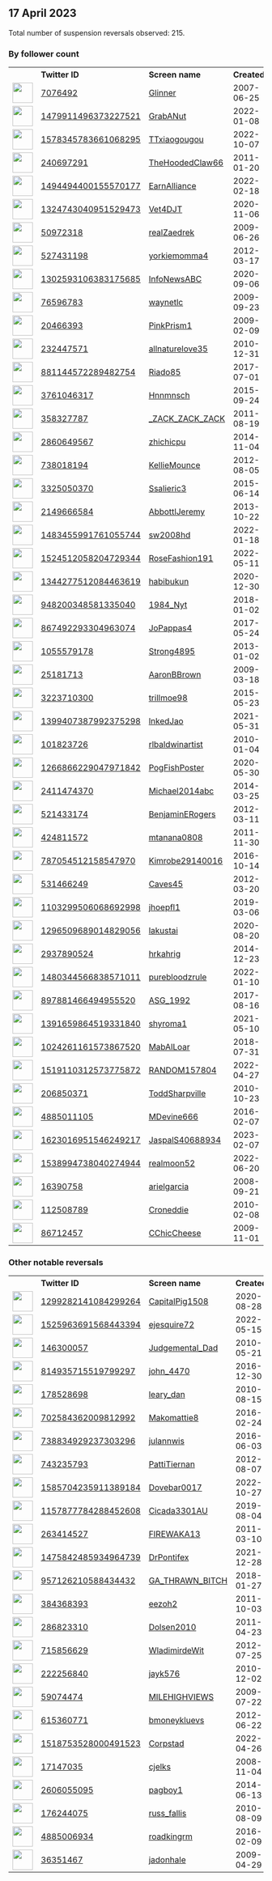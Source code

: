 
## 17 April 2023
Total number of suspension reversals observed: 215.

### By follower count
<table><tr><th></th><th align="left">Twitter ID</th><th align="left">Screen name</th>
<th align="left">Created</th><th align="left">Status</th><th align="left">Suspended</th><th align="left">Followers</th>
<tr><td><a href="https://pbs.twimg.com/profile_images/1275451851920404487/33tfznq2_normal.jpg"><img src="https://pbs.twimg.com/profile_images/1275451851920404487/33tfznq2_normal.jpg" width="40px" height="40px" align="center"/></a></td><td><a href="https://twitter.com/intent/user?user_id=7076492">7076492</a></td><td><a href="https://twitter.com/Glinner">Glinner</a></td><td>2007-06-25</td><td align="center"></td><td>2023-04-16</td><td>549349</td></tr>
<tr><td><a href="https://pbs.twimg.com/profile_images/1657775856121532417/aGFMyqtv_normal.jpg"><img src="https://pbs.twimg.com/profile_images/1657775856121532417/aGFMyqtv_normal.jpg" width="40px" height="40px" align="center"/></a></td><td><a href="https://twitter.com/intent/user?user_id=1479911496373227521">1479911496373227521</a></td><td><a href="https://twitter.com/GrabANut">GrabANut</a></td><td>2022-01-08</td><td align="center"></td><td>2022-12-01</td><td>204849</td></tr>
<tr><td><a href="https://pbs.twimg.com/profile_images/1631658448537681921/iXQFj6B9_normal.jpg"><img src="https://pbs.twimg.com/profile_images/1631658448537681921/iXQFj6B9_normal.jpg" width="40px" height="40px" align="center"/></a></td><td><a href="https://twitter.com/intent/user?user_id=1578345783661068295">1578345783661068295</a></td><td><a href="https://twitter.com/TTxiaogougou">TTxiaogougou</a></td><td>2022-10-07</td><td align="center"></td><td>2023-04-02</td><td>151219</td></tr>
<tr><td><a href="https://pbs.twimg.com/profile_images/1648014505073319965/V9YfGTsQ_normal.jpg"><img src="https://pbs.twimg.com/profile_images/1648014505073319965/V9YfGTsQ_normal.jpg" width="40px" height="40px" align="center"/></a></td><td><a href="https://twitter.com/intent/user?user_id=240697291">240697291</a></td><td><a href="https://twitter.com/TheHoodedClaw66">TheHoodedClaw66</a></td><td>2011-01-20</td><td align="center"></td><td></td><td>69451</td></tr>
<tr><td><a href="https://pbs.twimg.com/profile_images/1575773763454525441/M406Cu47_normal.jpg"><img src="https://pbs.twimg.com/profile_images/1575773763454525441/M406Cu47_normal.jpg" width="40px" height="40px" align="center"/></a></td><td><a href="https://twitter.com/intent/user?user_id=1494494400155570177">1494494400155570177</a></td><td><a href="https://twitter.com/EarnAlliance">EarnAlliance</a></td><td>2022-02-18</td><td align="center"></td><td>2023-04-10</td><td>48868</td></tr>
<tr><td><a href="https://pbs.twimg.com/profile_images/1648138687069265921/wSJo4lCe_normal.jpg"><img src="https://pbs.twimg.com/profile_images/1648138687069265921/wSJo4lCe_normal.jpg" width="40px" height="40px" align="center"/></a></td><td><a href="https://twitter.com/intent/user?user_id=1324743040951529473">1324743040951529473</a></td><td><a href="https://twitter.com/Vet4DJT">Vet4DJT</a></td><td>2020-11-06</td><td align="center"></td><td>2022-02-15</td><td>38329</td></tr>
<tr><td><a href="https://pbs.twimg.com/profile_images/1659545338875895808/s2mwWC5Q_normal.jpg"><img src="https://pbs.twimg.com/profile_images/1659545338875895808/s2mwWC5Q_normal.jpg" width="40px" height="40px" align="center"/></a></td><td><a href="https://twitter.com/intent/user?user_id=50972318">50972318</a></td><td><a href="https://twitter.com/realZaedrek">realZaedrek</a></td><td>2009-06-26</td><td align="center"></td><td>2022-11-26</td><td>28701</td></tr>
<tr><td><a href="https://pbs.twimg.com/profile_images/1647684630533816323/yIl5kkh2_normal.jpg"><img src="https://pbs.twimg.com/profile_images/1647684630533816323/yIl5kkh2_normal.jpg" width="40px" height="40px" align="center"/></a></td><td><a href="https://twitter.com/intent/user?user_id=527431198">527431198</a></td><td><a href="https://twitter.com/yorkiemomma4">yorkiemomma4</a></td><td>2012-03-17</td><td align="center"></td><td></td><td>16253</td></tr>
<tr><td><a href="https://pbs.twimg.com/profile_images/1378792565118541826/J9tmN2eE_normal.png"><img src="https://pbs.twimg.com/profile_images/1378792565118541826/J9tmN2eE_normal.png" width="40px" height="40px" align="center"/></a></td><td><a href="https://twitter.com/intent/user?user_id=1302593106383175685">1302593106383175685</a></td><td><a href="https://twitter.com/InfoNewsABC">InfoNewsABC</a></td><td>2020-09-06</td><td align="center"></td><td></td><td>10843</td></tr>
<tr><td><a href="https://pbs.twimg.com/profile_images/1657852214545719297/Tg1OmrMS_normal.jpg"><img src="https://pbs.twimg.com/profile_images/1657852214545719297/Tg1OmrMS_normal.jpg" width="40px" height="40px" align="center"/></a></td><td><a href="https://twitter.com/intent/user?user_id=76596783">76596783</a></td><td><a href="https://twitter.com/waynetlc">waynetlc</a></td><td>2009-09-23</td><td align="center"></td><td>2022-04-28</td><td>8173</td></tr>
<tr><td><a href="https://pbs.twimg.com/profile_images/1165377372708884483/IQY2MjB6_normal.jpg"><img src="https://pbs.twimg.com/profile_images/1165377372708884483/IQY2MjB6_normal.jpg" width="40px" height="40px" align="center"/></a></td><td><a href="https://twitter.com/intent/user?user_id=20466393">20466393</a></td><td><a href="https://twitter.com/PinkPrism1">PinkPrism1</a></td><td>2009-02-09</td><td align="center"></td><td>2023-04-15</td><td>7942</td></tr>
<tr><td><a href="https://pbs.twimg.com/profile_images/818232683822125056/ZpB4wz7U_normal.jpg"><img src="https://pbs.twimg.com/profile_images/818232683822125056/ZpB4wz7U_normal.jpg" width="40px" height="40px" align="center"/></a></td><td><a href="https://twitter.com/intent/user?user_id=232447571">232447571</a></td><td><a href="https://twitter.com/allnaturelove35">allnaturelove35</a></td><td>2010-12-31</td><td align="center"></td><td>2023-04-06</td><td>6504</td></tr>
<tr><td><a href="https://pbs.twimg.com/profile_images/1665604093212237824/0Ck5Yaay_normal.jpg"><img src="https://pbs.twimg.com/profile_images/1665604093212237824/0Ck5Yaay_normal.jpg" width="40px" height="40px" align="center"/></a></td><td><a href="https://twitter.com/intent/user?user_id=881144572289482754">881144572289482754</a></td><td><a href="https://twitter.com/Riado85">Riado85</a></td><td>2017-07-01</td><td align="center"></td><td>2023-04-07</td><td>5884</td></tr>
<tr><td><a href="https://pbs.twimg.com/profile_images/1154374769254510593/FqKAjWFY_normal.jpg"><img src="https://pbs.twimg.com/profile_images/1154374769254510593/FqKAjWFY_normal.jpg" width="40px" height="40px" align="center"/></a></td><td><a href="https://twitter.com/intent/user?user_id=3761046317">3761046317</a></td><td><a href="https://twitter.com/Hnnmnsch">Hnnmnsch</a></td><td>2015-09-24</td><td align="center"></td><td></td><td>5767</td></tr>
<tr><td><a href="https://pbs.twimg.com/profile_images/1646943092337942566/pvXZ7rMw_normal.jpg"><img src="https://pbs.twimg.com/profile_images/1646943092337942566/pvXZ7rMw_normal.jpg" width="40px" height="40px" align="center"/></a></td><td><a href="https://twitter.com/intent/user?user_id=358327787">358327787</a></td><td><a href="https://twitter.com/_ZACK_ZACK_ZACK">_ZACK_ZACK_ZACK</a></td><td>2011-08-19</td><td align="center"></td><td>2022-11-14</td><td>5438</td></tr>
<tr><td><a href="https://pbs.twimg.com/profile_images/1643256617553776640/ipd14fwn_normal.jpg"><img src="https://pbs.twimg.com/profile_images/1643256617553776640/ipd14fwn_normal.jpg" width="40px" height="40px" align="center"/></a></td><td><a href="https://twitter.com/intent/user?user_id=2860649567">2860649567</a></td><td><a href="https://twitter.com/zhichicpu">zhichicpu</a></td><td>2014-11-04</td><td align="center"></td><td>2023-03-21</td><td>4482</td></tr>
<tr><td><a href="https://pbs.twimg.com/profile_images/1647966190415880194/7q0PM3fQ_normal.jpg"><img src="https://pbs.twimg.com/profile_images/1647966190415880194/7q0PM3fQ_normal.jpg" width="40px" height="40px" align="center"/></a></td><td><a href="https://twitter.com/intent/user?user_id=738018194">738018194</a></td><td><a href="https://twitter.com/KellieMounce">KellieMounce</a></td><td>2012-08-05</td><td align="center"></td><td>2023-04-06</td><td>4232</td></tr>
<tr><td><a href="https://pbs.twimg.com/profile_images/1369987775127302148/I3DM0Vgm_normal.jpg"><img src="https://pbs.twimg.com/profile_images/1369987775127302148/I3DM0Vgm_normal.jpg" width="40px" height="40px" align="center"/></a></td><td><a href="https://twitter.com/intent/user?user_id=3325050370">3325050370</a></td><td><a href="https://twitter.com/Ssalieric3">Ssalieric3</a></td><td>2015-06-14</td><td align="center"></td><td>2023-02-04</td><td>4144</td></tr>
<tr><td><a href="https://pbs.twimg.com/profile_images/1340009760599490561/GxclhvFN_normal.jpg"><img src="https://pbs.twimg.com/profile_images/1340009760599490561/GxclhvFN_normal.jpg" width="40px" height="40px" align="center"/></a></td><td><a href="https://twitter.com/intent/user?user_id=2149666584">2149666584</a></td><td><a href="https://twitter.com/AbbottlJeremy">AbbottlJeremy</a></td><td>2013-10-22</td><td align="center"></td><td></td><td>3747</td></tr>
<tr><td><a href="https://pbs.twimg.com/profile_images/1638382081171488768/qDAPUwvy_normal.jpg"><img src="https://pbs.twimg.com/profile_images/1638382081171488768/qDAPUwvy_normal.jpg" width="40px" height="40px" align="center"/></a></td><td><a href="https://twitter.com/intent/user?user_id=1483455991761055744">1483455991761055744</a></td><td><a href="https://twitter.com/sw2008hd">sw2008hd</a></td><td>2022-01-18</td><td align="center"></td><td>2023-03-24</td><td>3558</td></tr>
<tr><td><a href="https://pbs.twimg.com/profile_images/1524534897351794688/XZk26tWM_normal.jpg"><img src="https://pbs.twimg.com/profile_images/1524534897351794688/XZk26tWM_normal.jpg" width="40px" height="40px" align="center"/></a></td><td><a href="https://twitter.com/intent/user?user_id=1524512058204729344">1524512058204729344</a></td><td><a href="https://twitter.com/RoseFashion191">RoseFashion191</a></td><td>2022-05-11</td><td align="center"></td><td>2023-03-30</td><td>3398</td></tr>
<tr><td><a href="https://pbs.twimg.com/profile_images/1648998564566298625/k60lxQjV_normal.jpg"><img src="https://pbs.twimg.com/profile_images/1648998564566298625/k60lxQjV_normal.jpg" width="40px" height="40px" align="center"/></a></td><td><a href="https://twitter.com/intent/user?user_id=1344277512084463619">1344277512084463619</a></td><td><a href="https://twitter.com/habibukun">habibukun</a></td><td>2020-12-30</td><td align="center"></td><td>2022-12-24</td><td>2581</td></tr>
<tr><td><a href="https://pbs.twimg.com/profile_images/1257625063563689984/QJwbPXWg_normal.jpg"><img src="https://pbs.twimg.com/profile_images/1257625063563689984/QJwbPXWg_normal.jpg" width="40px" height="40px" align="center"/></a></td><td><a href="https://twitter.com/intent/user?user_id=948200348581335040">948200348581335040</a></td><td><a href="https://twitter.com/1984_Nyt">1984_Nyt</a></td><td>2018-01-02</td><td align="center">🚫</td><td>2023-04-12</td><td>2575</td></tr>
<tr><td><a href="https://pbs.twimg.com/profile_images/1218264740771901447/D0HFhTZR_normal.jpg"><img src="https://pbs.twimg.com/profile_images/1218264740771901447/D0HFhTZR_normal.jpg" width="40px" height="40px" align="center"/></a></td><td><a href="https://twitter.com/intent/user?user_id=867492293304963074">867492293304963074</a></td><td><a href="https://twitter.com/JoPappas4">JoPappas4</a></td><td>2017-05-24</td><td align="center"></td><td></td><td>2499</td></tr>
<tr><td><a href="https://pbs.twimg.com/profile_images/1432511938421039106/W6UOBJyY_normal.jpg"><img src="https://pbs.twimg.com/profile_images/1432511938421039106/W6UOBJyY_normal.jpg" width="40px" height="40px" align="center"/></a></td><td><a href="https://twitter.com/intent/user?user_id=1055579178">1055579178</a></td><td><a href="https://twitter.com/Strong4895">Strong4895</a></td><td>2013-01-02</td><td align="center"></td><td>2023-04-14</td><td>2481</td></tr>
<tr><td><a href="https://pbs.twimg.com/profile_images/474074398157053952/6NK4sETh_normal.jpeg"><img src="https://pbs.twimg.com/profile_images/474074398157053952/6NK4sETh_normal.jpeg" width="40px" height="40px" align="center"/></a></td><td><a href="https://twitter.com/intent/user?user_id=25181713">25181713</a></td><td><a href="https://twitter.com/AaronBBrown">AaronBBrown</a></td><td>2009-03-18</td><td align="center"></td><td></td><td>2307</td></tr>
<tr><td><a href="https://pbs.twimg.com/profile_images/1658983056970067972/PHMevoVa_normal.jpg"><img src="https://pbs.twimg.com/profile_images/1658983056970067972/PHMevoVa_normal.jpg" width="40px" height="40px" align="center"/></a></td><td><a href="https://twitter.com/intent/user?user_id=3223710300">3223710300</a></td><td><a href="https://twitter.com/trillmoe98">trillmoe98</a></td><td>2015-05-23</td><td align="center"></td><td>2022-05-24</td><td>2184</td></tr>
<tr><td><a href="https://pbs.twimg.com/profile_images/1665710632652423173/MtwuSgui_normal.jpg"><img src="https://pbs.twimg.com/profile_images/1665710632652423173/MtwuSgui_normal.jpg" width="40px" height="40px" align="center"/></a></td><td><a href="https://twitter.com/intent/user?user_id=1399407387992375298">1399407387992375298</a></td><td><a href="https://twitter.com/lnkedJao">lnkedJao</a></td><td>2021-05-31</td><td align="center"></td><td>2022-06-17</td><td>2137</td></tr>
<tr><td><a href="https://pbs.twimg.com/profile_images/632270696/R.L.BaldwinMurals_normal.jpg"><img src="https://pbs.twimg.com/profile_images/632270696/R.L.BaldwinMurals_normal.jpg" width="40px" height="40px" align="center"/></a></td><td><a href="https://twitter.com/intent/user?user_id=101823726">101823726</a></td><td><a href="https://twitter.com/rlbaldwinartist">rlbaldwinartist</a></td><td>2010-01-04</td><td align="center"></td><td></td><td>2125</td></tr>
<tr><td><a href="https://pbs.twimg.com/profile_images/1543575454640209920/qJpJev4W_normal.png"><img src="https://pbs.twimg.com/profile_images/1543575454640209920/qJpJev4W_normal.png" width="40px" height="40px" align="center"/></a></td><td><a href="https://twitter.com/intent/user?user_id=1266866229047971842">1266866229047971842</a></td><td><a href="https://twitter.com/PogFishPoster">PogFishPoster</a></td><td>2020-05-30</td><td align="center"></td><td>2023-03-23</td><td>2081</td></tr>
<tr><td><a href="https://pbs.twimg.com/profile_images/1108109326588301312/OXmf0gKM_normal.png"><img src="https://pbs.twimg.com/profile_images/1108109326588301312/OXmf0gKM_normal.png" width="40px" height="40px" align="center"/></a></td><td><a href="https://twitter.com/intent/user?user_id=2411474370">2411474370</a></td><td><a href="https://twitter.com/Michael2014abc">Michael2014abc</a></td><td>2014-03-25</td><td align="center"></td><td></td><td>1956</td></tr>
<tr><td><a href="https://pbs.twimg.com/profile_images/1449496695092428806/lD2eoyTD_normal.jpg"><img src="https://pbs.twimg.com/profile_images/1449496695092428806/lD2eoyTD_normal.jpg" width="40px" height="40px" align="center"/></a></td><td><a href="https://twitter.com/intent/user?user_id=521433174">521433174</a></td><td><a href="https://twitter.com/BenjaminERogers">BenjaminERogers</a></td><td>2012-03-11</td><td align="center"></td><td>2022-05-17</td><td>1772</td></tr>
<tr><td><a href="https://pbs.twimg.com/profile_images/1712458895/marty_normal.jpg"><img src="https://pbs.twimg.com/profile_images/1712458895/marty_normal.jpg" width="40px" height="40px" align="center"/></a></td><td><a href="https://twitter.com/intent/user?user_id=424811572">424811572</a></td><td><a href="https://twitter.com/mtanana0808">mtanana0808</a></td><td>2011-11-30</td><td align="center"></td><td></td><td>1691</td></tr>
<tr><td><a href="https://pbs.twimg.com/profile_images/819754070688698368/FRYWkFWu_normal.jpg"><img src="https://pbs.twimg.com/profile_images/819754070688698368/FRYWkFWu_normal.jpg" width="40px" height="40px" align="center"/></a></td><td><a href="https://twitter.com/intent/user?user_id=787054512158547970">787054512158547970</a></td><td><a href="https://twitter.com/Kimrobe29140016">Kimrobe29140016</a></td><td>2016-10-14</td><td align="center"></td><td></td><td>1684</td></tr>
<tr><td><a href="https://pbs.twimg.com/profile_images/1099532041262120960/PVbrttAd_normal.jpg"><img src="https://pbs.twimg.com/profile_images/1099532041262120960/PVbrttAd_normal.jpg" width="40px" height="40px" align="center"/></a></td><td><a href="https://twitter.com/intent/user?user_id=531466249">531466249</a></td><td><a href="https://twitter.com/Caves45">Caves45</a></td><td>2012-03-20</td><td align="center"></td><td></td><td>1651</td></tr>
<tr><td><a href="https://pbs.twimg.com/profile_images/1152386739505442822/D4m6Scth_normal.jpg"><img src="https://pbs.twimg.com/profile_images/1152386739505442822/D4m6Scth_normal.jpg" width="40px" height="40px" align="center"/></a></td><td><a href="https://twitter.com/intent/user?user_id=1103299506068692998">1103299506068692998</a></td><td><a href="https://twitter.com/jhoepfl1">jhoepfl1</a></td><td>2019-03-06</td><td align="center"></td><td></td><td>1651</td></tr>
<tr><td><a href="https://pbs.twimg.com/profile_images/1664466328844136450/2GccNfqb_normal.jpg"><img src="https://pbs.twimg.com/profile_images/1664466328844136450/2GccNfqb_normal.jpg" width="40px" height="40px" align="center"/></a></td><td><a href="https://twitter.com/intent/user?user_id=1296509689014829056">1296509689014829056</a></td><td><a href="https://twitter.com/lakustai">lakustai</a></td><td>2020-08-20</td><td align="center"></td><td>2023-03-19</td><td>1436</td></tr>
<tr><td><a href="https://pbs.twimg.com/profile_images/1544331083155705861/M2lAg6GA_normal.jpg"><img src="https://pbs.twimg.com/profile_images/1544331083155705861/M2lAg6GA_normal.jpg" width="40px" height="40px" align="center"/></a></td><td><a href="https://twitter.com/intent/user?user_id=2937890524">2937890524</a></td><td><a href="https://twitter.com/hrkahrig">hrkahrig</a></td><td>2014-12-23</td><td align="center"></td><td>2023-04-14</td><td>1389</td></tr>
<tr><td><a href="https://pbs.twimg.com/profile_images/1594044871056162817/aqCIV1y5_normal.jpg"><img src="https://pbs.twimg.com/profile_images/1594044871056162817/aqCIV1y5_normal.jpg" width="40px" height="40px" align="center"/></a></td><td><a href="https://twitter.com/intent/user?user_id=1480344566838571011">1480344566838571011</a></td><td><a href="https://twitter.com/purebloodzrule">purebloodzrule</a></td><td>2022-01-10</td><td align="center"></td><td>2022-12-14</td><td>1355</td></tr>
<tr><td><a href="https://pbs.twimg.com/profile_images/1659443146542006276/FaW_MZnc_normal.jpg"><img src="https://pbs.twimg.com/profile_images/1659443146542006276/FaW_MZnc_normal.jpg" width="40px" height="40px" align="center"/></a></td><td><a href="https://twitter.com/intent/user?user_id=897881466494955520">897881466494955520</a></td><td><a href="https://twitter.com/ASG_1992">ASG_1992</a></td><td>2017-08-16</td><td align="center"></td><td>2023-03-28</td><td>1158</td></tr>
<tr><td><a href="https://pbs.twimg.com/profile_images/1651516473465090048/gtiE3gto_normal.jpg"><img src="https://pbs.twimg.com/profile_images/1651516473465090048/gtiE3gto_normal.jpg" width="40px" height="40px" align="center"/></a></td><td><a href="https://twitter.com/intent/user?user_id=1391659864519331840">1391659864519331840</a></td><td><a href="https://twitter.com/shyroma1">shyroma1</a></td><td>2021-05-10</td><td align="center"></td><td>2022-06-08</td><td>1148</td></tr>
<tr><td><a href="https://pbs.twimg.com/profile_images/1223495717118971905/d0Gym0ck_normal.jpg"><img src="https://pbs.twimg.com/profile_images/1223495717118971905/d0Gym0ck_normal.jpg" width="40px" height="40px" align="center"/></a></td><td><a href="https://twitter.com/intent/user?user_id=1024261161573867520">1024261161573867520</a></td><td><a href="https://twitter.com/MabAlLoar">MabAlLoar</a></td><td>2018-07-31</td><td align="center"></td><td>2023-04-09</td><td>1065</td></tr>
<tr><td><a href="https://pbs.twimg.com/profile_images/1614263699031883776/J3CcE_DY_normal.jpg"><img src="https://pbs.twimg.com/profile_images/1614263699031883776/J3CcE_DY_normal.jpg" width="40px" height="40px" align="center"/></a></td><td><a href="https://twitter.com/intent/user?user_id=1519110312573775872">1519110312573775872</a></td><td><a href="https://twitter.com/RANDOM157804">RANDOM157804</a></td><td>2022-04-27</td><td align="center"></td><td>2023-03-21</td><td>981</td></tr>
<tr><td><a href="https://pbs.twimg.com/profile_images/1646930947084787726/__rPC_Ms_normal.jpg"><img src="https://pbs.twimg.com/profile_images/1646930947084787726/__rPC_Ms_normal.jpg" width="40px" height="40px" align="center"/></a></td><td><a href="https://twitter.com/intent/user?user_id=206850371">206850371</a></td><td><a href="https://twitter.com/ToddSharpville">ToddSharpville</a></td><td>2010-10-23</td><td align="center"></td><td>2022-03-09</td><td>942</td></tr>
<tr><td><a href="https://abs.twimg.com/sticky/default_profile_images/default_profile_normal.png"><img src="https://abs.twimg.com/sticky/default_profile_images/default_profile_normal.png" width="40px" height="40px" align="center"/></a></td><td><a href="https://twitter.com/intent/user?user_id=4885011105">4885011105</a></td><td><a href="https://twitter.com/MDevine666">MDevine666</a></td><td>2016-02-07</td><td align="center"></td><td>2023-04-13</td><td>917</td></tr>
<tr><td><a href="https://pbs.twimg.com/profile_images/1667378705696714752/5J5jhcUk_normal.jpg"><img src="https://pbs.twimg.com/profile_images/1667378705696714752/5J5jhcUk_normal.jpg" width="40px" height="40px" align="center"/></a></td><td><a href="https://twitter.com/intent/user?user_id=1623016951546249217">1623016951546249217</a></td><td><a href="https://twitter.com/JaspalS40688934">JaspalS40688934</a></td><td>2023-02-07</td><td align="center"></td><td>2023-04-08</td><td>914</td></tr>
<tr><td><a href="https://pbs.twimg.com/profile_images/1538995181378277376/OrQZop0C_normal.jpg"><img src="https://pbs.twimg.com/profile_images/1538995181378277376/OrQZop0C_normal.jpg" width="40px" height="40px" align="center"/></a></td><td><a href="https://twitter.com/intent/user?user_id=1538994738040274944">1538994738040274944</a></td><td><a href="https://twitter.com/realmoon52">realmoon52</a></td><td>2022-06-20</td><td align="center"></td><td>2023-01-01</td><td>910</td></tr>
<tr><td><a href="https://pbs.twimg.com/profile_images/1531465377141628929/_LBrzu4R_normal.jpg"><img src="https://pbs.twimg.com/profile_images/1531465377141628929/_LBrzu4R_normal.jpg" width="40px" height="40px" align="center"/></a></td><td><a href="https://twitter.com/intent/user?user_id=16390758">16390758</a></td><td><a href="https://twitter.com/arielgarcia">arielgarcia</a></td><td>2008-09-21</td><td align="center"></td><td>2022-07-18</td><td>824</td></tr>
<tr><td><a href="https://pbs.twimg.com/profile_images/1538553085940748289/VtBiYFyC_normal.jpg"><img src="https://pbs.twimg.com/profile_images/1538553085940748289/VtBiYFyC_normal.jpg" width="40px" height="40px" align="center"/></a></td><td><a href="https://twitter.com/intent/user?user_id=112508789">112508789</a></td><td><a href="https://twitter.com/Croneddie">Croneddie</a></td><td>2010-02-08</td><td align="center">👋</td><td>2023-04-01</td><td>819</td></tr>
<tr><td><a href="https://pbs.twimg.com/profile_images/1468520433637068807/s6bn1CBA_normal.jpg"><img src="https://pbs.twimg.com/profile_images/1468520433637068807/s6bn1CBA_normal.jpg" width="40px" height="40px" align="center"/></a></td><td><a href="https://twitter.com/intent/user?user_id=86712457">86712457</a></td><td><a href="https://twitter.com/CChicCheese">CChicCheese</a></td><td>2009-11-01</td><td align="center"></td><td>2023-04-08</td><td>783</td></tr>
</table>

### Other notable reversals
<table><tr><th></th><th align="left">Twitter ID</th><th align="left">Screen name</th>
<th align="left">Created</th><th align="left">Status</th><th align="left">Suspended</th><th align="left">Followers</th>
<tr><td><a href="https://pbs.twimg.com/profile_images/1351575578164535296/nnJok-We_normal.jpg"><img src="https://pbs.twimg.com/profile_images/1351575578164535296/nnJok-We_normal.jpg" width="40px" height="40px" align="center"/></a></td><td><a href="https://twitter.com/intent/user?user_id=1299282141084299264">1299282141084299264</a></td><td><a href="https://twitter.com/CapitalPig1508">CapitalPig1508</a></td><td>2020-08-28</td><td align="center"></td><td>2022-12-02</td><td>726</td></tr>
<tr><td><a href="https://pbs.twimg.com/profile_images/1544757714764517376/zRtF9bOi_normal.jpg"><img src="https://pbs.twimg.com/profile_images/1544757714764517376/zRtF9bOi_normal.jpg" width="40px" height="40px" align="center"/></a></td><td><a href="https://twitter.com/intent/user?user_id=1525963691568443394">1525963691568443394</a></td><td><a href="https://twitter.com/ejesquire72">ejesquire72</a></td><td>2022-05-15</td><td align="center"></td><td>2022-12-29</td><td>167</td></tr>
<tr><td><a href="https://pbs.twimg.com/profile_images/1657900759307141120/C-Lj4HxR_normal.jpg"><img src="https://pbs.twimg.com/profile_images/1657900759307141120/C-Lj4HxR_normal.jpg" width="40px" height="40px" align="center"/></a></td><td><a href="https://twitter.com/intent/user?user_id=146300057">146300057</a></td><td><a href="https://twitter.com/Judgemental_Dad">Judgemental_Dad</a></td><td>2010-05-21</td><td align="center"></td><td>2022-12-13</td><td>284</td></tr>
<tr><td><a href="https://pbs.twimg.com/profile_images/1043559526803361792/4_Df8MHX_normal.jpg"><img src="https://pbs.twimg.com/profile_images/1043559526803361792/4_Df8MHX_normal.jpg" width="40px" height="40px" align="center"/></a></td><td><a href="https://twitter.com/intent/user?user_id=814935715519799297">814935715519799297</a></td><td><a href="https://twitter.com/john_4470">john_4470</a></td><td>2016-12-30</td><td align="center"></td><td>2023-02-11</td><td>45</td></tr>
<tr><td><a href="https://pbs.twimg.com/profile_images/1648131872436649984/NTO9T-GP_normal.jpg"><img src="https://pbs.twimg.com/profile_images/1648131872436649984/NTO9T-GP_normal.jpg" width="40px" height="40px" align="center"/></a></td><td><a href="https://twitter.com/intent/user?user_id=178528698">178528698</a></td><td><a href="https://twitter.com/leary_dan">leary_dan</a></td><td>2010-08-15</td><td align="center">🔒</td><td>2023-03-27</td><td>231</td></tr>
<tr><td><a href="https://pbs.twimg.com/profile_images/1540086479816462336/nB1qXpO5_normal.jpg"><img src="https://pbs.twimg.com/profile_images/1540086479816462336/nB1qXpO5_normal.jpg" width="40px" height="40px" align="center"/></a></td><td><a href="https://twitter.com/intent/user?user_id=702584362009812992">702584362009812992</a></td><td><a href="https://twitter.com/Makomattie8">Makomattie8</a></td><td>2016-02-24</td><td align="center"></td><td>2023-04-11</td><td>758</td></tr>
<tr><td><a href="https://pbs.twimg.com/profile_images/1645228335335718913/aJl-aw79_normal.jpg"><img src="https://pbs.twimg.com/profile_images/1645228335335718913/aJl-aw79_normal.jpg" width="40px" height="40px" align="center"/></a></td><td><a href="https://twitter.com/intent/user?user_id=738834929237303296">738834929237303296</a></td><td><a href="https://twitter.com/julannwis">julannwis</a></td><td>2016-06-03</td><td align="center"></td><td>2023-04-08</td><td>237</td></tr>
<tr><td><a href="https://pbs.twimg.com/profile_images/1647982083396993026/GNUUecAS_normal.jpg"><img src="https://pbs.twimg.com/profile_images/1647982083396993026/GNUUecAS_normal.jpg" width="40px" height="40px" align="center"/></a></td><td><a href="https://twitter.com/intent/user?user_id=743235793">743235793</a></td><td><a href="https://twitter.com/PattiTiernan">PattiTiernan</a></td><td>2012-08-07</td><td align="center"></td><td>2023-04-08</td><td>44</td></tr>
<tr><td><a href="https://pbs.twimg.com/profile_images/1596333575334346752/4HNGgZNI_normal.jpg"><img src="https://pbs.twimg.com/profile_images/1596333575334346752/4HNGgZNI_normal.jpg" width="40px" height="40px" align="center"/></a></td><td><a href="https://twitter.com/intent/user?user_id=1585704235911389184">1585704235911389184</a></td><td><a href="https://twitter.com/Dovebar0017">Dovebar0017</a></td><td>2022-10-27</td><td align="center"></td><td>2022-12-16</td><td>205</td></tr>
<tr><td><a href="https://pbs.twimg.com/profile_images/1589788687352856576/BuOFNfr9_normal.jpg"><img src="https://pbs.twimg.com/profile_images/1589788687352856576/BuOFNfr9_normal.jpg" width="40px" height="40px" align="center"/></a></td><td><a href="https://twitter.com/intent/user?user_id=1157877784288452608">1157877784288452608</a></td><td><a href="https://twitter.com/Cicada3301AU">Cicada3301AU</a></td><td>2019-08-04</td><td align="center">🔒</td><td>2022-12-10</td><td>279</td></tr>
<tr><td><a href="https://pbs.twimg.com/profile_images/1649405945758339072/EtMSoQ30_normal.jpg"><img src="https://pbs.twimg.com/profile_images/1649405945758339072/EtMSoQ30_normal.jpg" width="40px" height="40px" align="center"/></a></td><td><a href="https://twitter.com/intent/user?user_id=263414527">263414527</a></td><td><a href="https://twitter.com/FIREWAKA13">FIREWAKA13</a></td><td>2011-03-10</td><td align="center"></td><td>2023-04-08</td><td>61</td></tr>
<tr><td><a href="https://pbs.twimg.com/profile_images/1647182505127079937/wzTj0A_m_normal.jpg"><img src="https://pbs.twimg.com/profile_images/1647182505127079937/wzTj0A_m_normal.jpg" width="40px" height="40px" align="center"/></a></td><td><a href="https://twitter.com/intent/user?user_id=1475842485934964739">1475842485934964739</a></td><td><a href="https://twitter.com/DrPontifex">DrPontifex</a></td><td>2021-12-28</td><td align="center"></td><td>2022-11-25</td><td>76</td></tr>
<tr><td><a href="https://pbs.twimg.com/profile_images/1667033075912433665/1-7HpyHR_normal.jpg"><img src="https://pbs.twimg.com/profile_images/1667033075912433665/1-7HpyHR_normal.jpg" width="40px" height="40px" align="center"/></a></td><td><a href="https://twitter.com/intent/user?user_id=957126210588434432">957126210588434432</a></td><td><a href="https://twitter.com/GA_THRAWN_BITCH">GA_THRAWN_BITCH</a></td><td>2018-01-27</td><td align="center"></td><td>2023-04-06</td><td>76</td></tr>
<tr><td><a href="https://pbs.twimg.com/profile_images/1642939654642057236/X0xixdMx_normal.jpg"><img src="https://pbs.twimg.com/profile_images/1642939654642057236/X0xixdMx_normal.jpg" width="40px" height="40px" align="center"/></a></td><td><a href="https://twitter.com/intent/user?user_id=384368393">384368393</a></td><td><a href="https://twitter.com/eezoh2">eezoh2</a></td><td>2011-10-03</td><td align="center"></td><td>2023-04-06</td><td>22</td></tr>
<tr><td><a href="https://pbs.twimg.com/profile_images/1647014738180849665/AJYUeq0g_normal.jpg"><img src="https://pbs.twimg.com/profile_images/1647014738180849665/AJYUeq0g_normal.jpg" width="40px" height="40px" align="center"/></a></td><td><a href="https://twitter.com/intent/user?user_id=286823310">286823310</a></td><td><a href="https://twitter.com/Dolsen2010">Dolsen2010</a></td><td>2011-04-23</td><td align="center">🚫</td><td>2023-04-02</td><td>10</td></tr>
<tr><td><a href="https://pbs.twimg.com/profile_images/1647520233643556864/ptt0hMLB_normal.jpg"><img src="https://pbs.twimg.com/profile_images/1647520233643556864/ptt0hMLB_normal.jpg" width="40px" height="40px" align="center"/></a></td><td><a href="https://twitter.com/intent/user?user_id=715856629">715856629</a></td><td><a href="https://twitter.com/WladimirdeWit">WladimirdeWit</a></td><td>2012-07-25</td><td align="center"></td><td>2023-03-20</td><td>219</td></tr>
<tr><td><a href="https://pbs.twimg.com/profile_images/1641822869716959233/xHgjpuzB_normal.jpg"><img src="https://pbs.twimg.com/profile_images/1641822869716959233/xHgjpuzB_normal.jpg" width="40px" height="40px" align="center"/></a></td><td><a href="https://twitter.com/intent/user?user_id=222256840">222256840</a></td><td><a href="https://twitter.com/jayk576">jayk576</a></td><td>2010-12-02</td><td align="center"></td><td>2023-04-09</td><td>81</td></tr>
<tr><td><a href="https://pbs.twimg.com/profile_images/1479943332587577350/4h0GQPFE_normal.jpg"><img src="https://pbs.twimg.com/profile_images/1479943332587577350/4h0GQPFE_normal.jpg" width="40px" height="40px" align="center"/></a></td><td><a href="https://twitter.com/intent/user?user_id=59074474">59074474</a></td><td><a href="https://twitter.com/MILEHIGHVIEWS">MILEHIGHVIEWS</a></td><td>2009-07-22</td><td align="center"></td><td>2023-03-26</td><td>400</td></tr>
<tr><td><a href="https://pbs.twimg.com/profile_images/1647620677233516550/Gsmqoemj_normal.jpg"><img src="https://pbs.twimg.com/profile_images/1647620677233516550/Gsmqoemj_normal.jpg" width="40px" height="40px" align="center"/></a></td><td><a href="https://twitter.com/intent/user?user_id=615360771">615360771</a></td><td><a href="https://twitter.com/bmoneykluevs">bmoneykluevs</a></td><td>2012-06-22</td><td align="center"></td><td>2023-04-08</td><td>42</td></tr>
<tr><td><a href="https://pbs.twimg.com/profile_images/1518757384021319682/6UpN8eaF_normal.jpg"><img src="https://pbs.twimg.com/profile_images/1518757384021319682/6UpN8eaF_normal.jpg" width="40px" height="40px" align="center"/></a></td><td><a href="https://twitter.com/intent/user?user_id=1518753528000491523">1518753528000491523</a></td><td><a href="https://twitter.com/Corpstad">Corpstad</a></td><td>2022-04-26</td><td align="center"></td><td>2022-12-04</td><td>17</td></tr>
<tr><td><a href="https://pbs.twimg.com/profile_images/256624851/n21403567_31793033_1612_normal.jpg"><img src="https://pbs.twimg.com/profile_images/256624851/n21403567_31793033_1612_normal.jpg" width="40px" height="40px" align="center"/></a></td><td><a href="https://twitter.com/intent/user?user_id=17147035">17147035</a></td><td><a href="https://twitter.com/cjelks">cjelks</a></td><td>2008-11-04</td><td align="center"></td><td>2023-03-23</td><td>140</td></tr>
<tr><td><a href="https://pbs.twimg.com/profile_images/1647842414420193280/hLp73rDU_normal.jpg"><img src="https://pbs.twimg.com/profile_images/1647842414420193280/hLp73rDU_normal.jpg" width="40px" height="40px" align="center"/></a></td><td><a href="https://twitter.com/intent/user?user_id=2606055095">2606055095</a></td><td><a href="https://twitter.com/pagboy1">pagboy1</a></td><td>2014-06-13</td><td align="center">🔒</td><td>2023-04-11</td><td>8</td></tr>
<tr><td><a href="https://pbs.twimg.com/profile_images/1648440914673582080/9phCULvn_normal.jpg"><img src="https://pbs.twimg.com/profile_images/1648440914673582080/9phCULvn_normal.jpg" width="40px" height="40px" align="center"/></a></td><td><a href="https://twitter.com/intent/user?user_id=176244075">176244075</a></td><td><a href="https://twitter.com/russ_fallis">russ_fallis</a></td><td>2010-08-09</td><td align="center"></td><td>2023-04-07</td><td>19</td></tr>
<tr><td><a href="https://pbs.twimg.com/profile_images/1648378846729715731/Suz65qXU_normal.jpg"><img src="https://pbs.twimg.com/profile_images/1648378846729715731/Suz65qXU_normal.jpg" width="40px" height="40px" align="center"/></a></td><td><a href="https://twitter.com/intent/user?user_id=4885006934">4885006934</a></td><td><a href="https://twitter.com/roadkingrm">roadkingrm</a></td><td>2016-02-09</td><td align="center"></td><td>2022-12-21</td><td>54</td></tr>
<tr><td><a href="https://pbs.twimg.com/profile_images/3433317059/edf53b1ad617a8c2768d8cad9fd6c26b_normal.jpeg"><img src="https://pbs.twimg.com/profile_images/3433317059/edf53b1ad617a8c2768d8cad9fd6c26b_normal.jpeg" width="40px" height="40px" align="center"/></a></td><td><a href="https://twitter.com/intent/user?user_id=36351467">36351467</a></td><td><a href="https://twitter.com/jadonhale">jadonhale</a></td><td>2009-04-29</td><td align="center">🔒</td><td>2023-04-08</td><td>11</td></tr>
</table>
